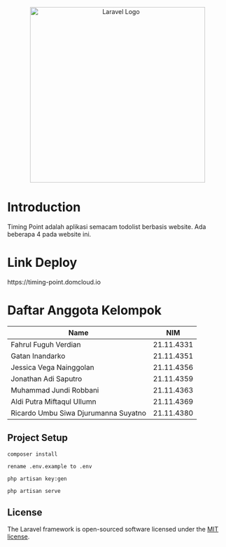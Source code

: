 <p align="center"><a href="https://laravel.com" target="_blank"><img src="https://raw.githubusercontent.com/laravel/art/master/logo-lockup/5%20SVG/2%20CMYK/1%20Full%20Color/laravel-logolockup-cmyk-red.svg" width="400" alt="Laravel Logo"></a></p>

<h1>Introduction</h1>
Timing Point adalah aplikasi semacam todolist berbasis website. Ada beberapa 4 pada website ini.

<h1>Link Deploy</h1>
https://timing-point.domcloud.io

<h1>Daftar Anggota Kelompok</h1>


| Name  | NIM |
| ----- | --- |
| Fahrul Fuguh Verdian   | 21.11.4331  |
| Gatan Inandarko | 21.11.4351 |
| Jessica Vega Nainggolan | 21.11.4356  |
| Jonathan Adi Saputro | 21.11.4359 |
| Muhammad Jundi Robbani | 21.11.4363  |
| Aldi Putra Miftaqul Ullumn | 21.11.4369  |
| Ricardo Umbu Siwa Djurumanna Suyatno | 21.11.4380 |



## Project Setup

```
composer install
```

```
rename .env.example to .env
```

```
php artisan key:gen
```

```
php artisan serve
```



## License

The Laravel framework is open-sourced software licensed under the [MIT license](https://opensource.org/licenses/MIT).
